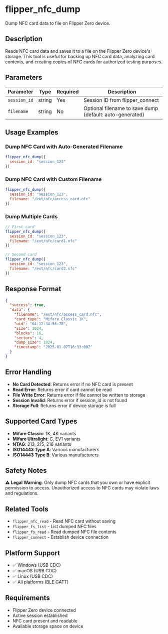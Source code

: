# flipper_nfc_dump

Dump NFC card data to file on Flipper Zero device.

## Description

Reads NFC card data and saves it to a file on the Flipper Zero device's storage. This tool is useful for backing up NFC card data, analyzing card contents, and creating copies of NFC cards for authorized testing purposes.

## Parameters

| Parameter | Type | Required | Description |
|-----------|------|----------|-------------|
| `session_id` | string | Yes | Session ID from flipper_connect |
| `filename` | string | No | Optional filename to save dump (default: auto-generated) |

## Usage Examples

### Dump NFC Card with Auto-Generated Filename
```javascript
flipper_nfc_dump({
  session_id: "session_123"
})
```

### Dump NFC Card with Custom Filename
```javascript
flipper_nfc_dump({
  session_id: "session_123",
  filename: "/ext/nfc/access_card.nfc"
})
```

### Dump Multiple Cards
```javascript
// First card
flipper_nfc_dump({
  session_id: "session_123",
  filename: "/ext/nfc/card1.nfc"
})

// Second card  
flipper_nfc_dump({
  session_id: "session_123",
  filename: "/ext/nfc/card2.nfc"
})
```

## Response Format

```json
{
  "success": true,
  "data": {
    "filename": "/ext/nfc/access_card.nfc",
    "card_type": "Mifare Classic 1K",
    "uid": "04:12:34:56:78",
    "size": 1024,
    "blocks": 16,
    "sectors": 4,
    "dump_size": 1024,
    "timestamp": "2025-01-07T16:33:00Z"
  }
}
```

## Error Handling

- **No Card Detected**: Returns error if no NFC card is present
- **Read Error**: Returns error if card cannot be read
- **File Write Error**: Returns error if file cannot be written to storage
- **Session Invalid**: Returns error if session_id is not found
- **Storage Full**: Returns error if device storage is full

## Supported Card Types

- **Mifare Classic**: 1K, 4K variants
- **Mifare Ultralight**: C, EV1 variants
- **NTAG**: 213, 215, 216 variants
- **ISO14443 Type A**: Various manufacturers
- **ISO14443 Type B**: Various manufacturers

## Safety Notes

⚠️ **Legal Warning**: Only dump NFC cards that you own or have explicit permission to access. Unauthorized access to NFC cards may violate laws and regulations.

## Related Tools

- `flipper_nfc_read` - Read NFC card without saving
- `flipper_fs_list` - List dumped NFC files
- `flipper_fs_read` - Read dumped NFC file contents
- `flipper_connect` - Establish device connection

## Platform Support

- ✅ Windows (USB CDC)
- ✅ macOS (USB CDC)
- ✅ Linux (USB CDC)
- ✅ All platforms (BLE GATT)

## Requirements

- Flipper Zero device connected
- Active session established
- NFC card present and readable
- Available storage space on device
